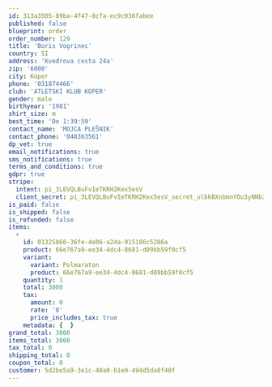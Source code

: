 ```yaml
---
id: 313a3505-89ba-4f47-8cfa-ec9c036fabee
published: false
blueprint: order
order_number: 129
title: 'Boris Vogrinec'
country: SI
address: 'Kvedrova cesta 24a'
zip: '6000'
city: Koper
phone: '031874466'
club: 'ATLETSKI KLUB KOPER'
gender: male
birthyear: '1981'
shirt_size: m
best_time: 'Do 1:39:59'
contact_name: 'MOJCA PLEŠNIK'
contact_phone: '040363561'
dp_vet: true
email_notifications: true
sms_notifications: true
terms_and_conditions: true
gdpr: true
stripe:
  intent: pi_3LEVQLBuFvIeTKRH2Kex5esV
  client_secret: pi_3LEVQLBuFvIeTKRH2Kex5esV_secret_ulbkBXnbmnYOu3yNNb3Vocsvy
is_paid: false
is_shipped: false
is_refunded: false
items:
  -
    id: 01325866-36fe-4e06-a24a-915186c5286a
    product: 66e767a9-ee34-4dc4-8681-d09bb59f0cf5
    variant:
      variant: Polmaraton
      product: 66e767a9-ee34-4dc4-8681-d09bb59f0cf5
    quantity: 1
    total: 3000
    tax:
      amount: 0
      rate: '0'
      price_includes_tax: true
    metadata: {  }
grand_total: 3000
items_total: 3000
tax_total: 0
shipping_total: 0
coupon_total: 0
customer: 5d2be5a9-3e1c-40a0-b1e9-494d5da8f40f
---
```

